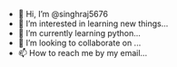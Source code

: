 - 👋 Hi, I’m @singhraj5676
- 👀 I’m interested in learning new things...
- 🌱 I’m currently learning python...
- 💞️ I’m looking to collaborate on ...
- 📫 How to reach me by my email...

<!---
singhraj5676/singhraj5676 is a ✨ special ✨ repository because its `README.md` (this file) appears on your GitHub profile.
You can click the Preview link to take a look at your changes.
--->
